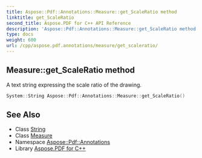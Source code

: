 ```yaml
---
title: Aspose::Pdf::Annotations::Measure::get_ScaleRatio method
linktitle: get_ScaleRatio
second_title: Aspose.PDF for C++ API Reference
description: 'Aspose::Pdf::Annotations::Measure::get_ScaleRatio method. A text string expressing the scale ratio of the drawing in C++.'
type: docs
weight: 600
url: /cpp/aspose.pdf.annotations/measure/get_scaleratio/
---
```

## Measure::get_ScaleRatio method


A text string expressing the scale ratio of the drawing.

```cpp
System::String Aspose::Pdf::Annotations::Measure::get_ScaleRatio()
```

## See Also

* Class [String](../../../system/string/)
* Class [Measure](../)
* Namespace [Aspose::Pdf::Annotations](../../)
* Library [Aspose.PDF for C++](../../../)
